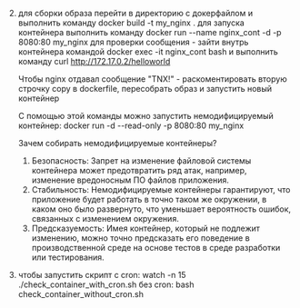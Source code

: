 
2) для сборки образа перейти в директорию с докерфайлом и выполнить команду docker build -t my_nginx .
   для запуска контейнера выполнить команду docker run --name nginx_cont -d -p 8080:80 my_nginx
   для проверки сообщения - зайти внутрь контейнера командой docker exec -it nginx_cont bash и выполнить команду curl http://172.17.0.2/helloworld

   Чтобы nginx отдавал сообщение "TNX!" - раскоментировать вторую строчку copy в dockerfile, пересобрать образ и запустить новый контейнер

   С помощью этой команды можно запустить немодифицируемый контейнер: docker run -d --read-only -p 8080:80 my_nginx

   Зачем собирать немодифицируемые контейнеры?
   1. Безопасность: Запрет на изменение файловой системы контейнера может предотвратить ряд атак, например, изменение вредоносным ПО файлов приложения.
   2. Стабильность: Немодифицируемые контейнеры гарантируют, что приложение будет работать в точно таком же окружении, в каком оно было развернуто, что уменьшает       вероятность ошибок, связанных с изменением окружения.
   3. Предсказуемость: Имея контейнер, который не подлежит изменению, можно точно предсказать его поведение в производственной среде на основе тестов в среде разработки или тестирования.

   
4) чтобы запустить скрипт с cron: watch -n 15 ./check_container_with_cron.sh
   без cron: bash check_container_without_cron.sh


